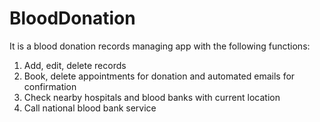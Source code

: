 # BloodDonation
It is a blood donation records managing app with the following functions:
1) Add, edit, delete records
2) Book, delete appointments for donation and automated emails for confirmation
3) Check nearby hospitals and blood banks with current location
4) Call national blood bank service

